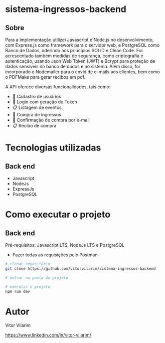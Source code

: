 # sistema-ingressos-backend

## Sobre
Para a implementação utilizei Javascript e Node.js no desenvolvimento, com Express.js como framework para o servidor web, e PostgreSQL como Banco de Dados, aderindo aos princípios SOLID e Clean Code. Foi acrescentado também medidas de segurança, como criptografia e autenticação, usando Json Web Token (JWT) e Bcrypt para proteção de dados sensíveis no banco de dados e no sistema. Além disso, foi incorporado o Nodemailer para o envio de e-mails aos clientes, bem como o PDFMake para gerar recibos em pdf.

A API oferece diversas funcionalidades, tais como:

 - 📂 Cadastro de usuários
 - 🔐 Login com geração de Token
 - 📋 Listagem de eventos
 - 📂 Compra de ingressos
 - 📧 Confirmação de compra por e-mail
 - 📋 Recibo de compra
 


# Tecnologias utilizadas
## Back end
- Javascript
- NodeJs
- ExpressJs
- PostgreSQL


# Como executar o projeto

## Back end
Pré-requisitos: Javascript LTS, NodeJs LTS e PostgreSQL
- Fazer todas as requisições pelo Postman

```bash
# clonar repositório
git clone https://github.com/vitorvilarim/sistema-ingressos-backend

# entrar na pasta do projeto 

# executar o projeto
npm run dev
```


# Autor

Vitor Vilarim

https://www.linkedin.com/in/vitor-vilarim/
